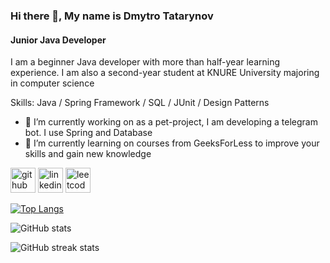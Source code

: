 ### Hi there 👋, My name is Dmytro Tatarynov
#### Junior Java Developer
I am a beginner Java developer with more than half-year learning experience. I am also a second-year student at KNURE University majoring in computer science


Skills: Java / Spring Framework / SQL / JUnit / Design Patterns

- 🔭 I’m currently working on as a pet-project, I am developing a telegram bot. I use Spring and Database 
- 🌱 I’m currently learning on courses from GeeksForLess to improve your skills and gain new knowledge 


[<img src='https://cdn.jsdelivr.net/npm/simple-icons@3.0.1/icons/github.svg' alt='github' height='40'>](https://github.com/tatarynovdima)  [<img src='https://cdn.jsdelivr.net/npm/simple-icons@3.0.1/icons/linkedin.svg' alt='linkedin' height='40'>](https://www.linkedin.com/in/tatarynov-dmytro/)  [<img src='https://cdn.jsdelivr.net/npm/simple-icons@3.0.1/icons/leetcode.svg' alt='leetcode' height='40'>](https://leetcode.com/tatarynovdima/)  

[![Top Langs](https://github-readme-stats.vercel.app/api/top-langs/?username=tatarynovdima)](https://github.com/anuraghazra/github-readme-stats)

![GitHub stats](https://github-readme-stats.vercel.app/api?username=tatarynovdima&show_icons=true)  

![GitHub streak stats](https://streak-stats.demolab.com/?user=tatarynovdima)  

